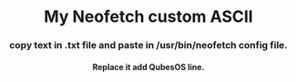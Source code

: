 <div align="center">
    <h1>My Neofetch custom ASCII</h1>
</div>

<div align="center">
    <h3>copy text in .txt file and paste in /usr/bin/neofetch config file.</h3>
    <h4>Replace it add QubesOS line.</h4>
</div>
